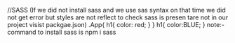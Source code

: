 //SASS (If we did not install sass and we use sas syntax on that time we did not get error but styles are not reflect to check sass is presen tare not in our project visist packgae.json)
.App{
  h1{
    color: red;
  }
}
 h1{
    color:BLUE;
  }
note:-command to install sass is npm i sass